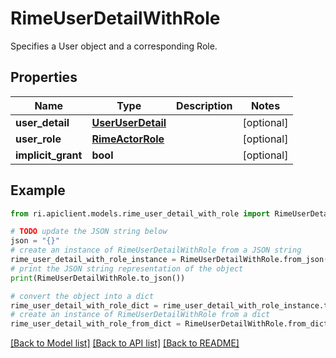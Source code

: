 # RimeUserDetailWithRole

Specifies a User object and a corresponding Role.

## Properties

Name | Type | Description | Notes
------------ | ------------- | ------------- | -------------
**user_detail** | [**UserUserDetail**](UserUserDetail.md) |  | [optional] 
**user_role** | [**RimeActorRole**](RimeActorRole.md) |  | [optional] 
**implicit_grant** | **bool** |  | [optional] 

## Example

```python
from ri.apiclient.models.rime_user_detail_with_role import RimeUserDetailWithRole

# TODO update the JSON string below
json = "{}"
# create an instance of RimeUserDetailWithRole from a JSON string
rime_user_detail_with_role_instance = RimeUserDetailWithRole.from_json(json)
# print the JSON string representation of the object
print(RimeUserDetailWithRole.to_json())

# convert the object into a dict
rime_user_detail_with_role_dict = rime_user_detail_with_role_instance.to_dict()
# create an instance of RimeUserDetailWithRole from a dict
rime_user_detail_with_role_from_dict = RimeUserDetailWithRole.from_dict(rime_user_detail_with_role_dict)
```
[[Back to Model list]](../README.md#documentation-for-models) [[Back to API list]](../README.md#documentation-for-api-endpoints) [[Back to README]](../README.md)


